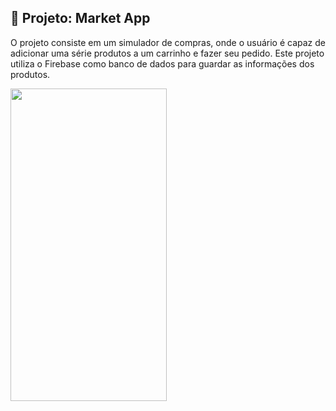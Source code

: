 ## 🔨 Projeto: Market App

O projeto consiste em um simulador de compras, onde o usuário é capaz de adicionar uma série produtos a um carrinho e fazer seu pedido.
Este projeto utiliza o Firebase como banco de dados para guardar as informações dos produtos.

<img src="https://user-images.githubusercontent.com/70351101/207620338-7e165b54-17b5-4bc4-af30-aa127659e86b.gif" width="250" height="500"/>

